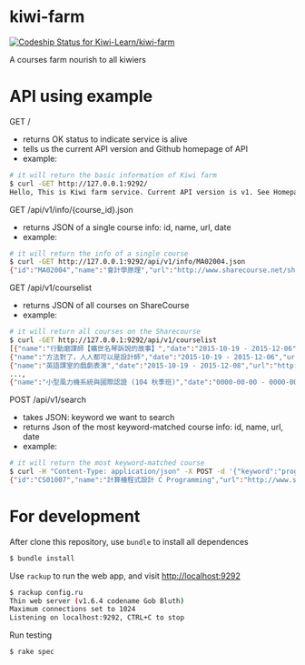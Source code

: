# kiwi-farm
[ ![Codeship Status for Kiwi-Learn/kiwi-farm](https://codeship.com/projects/a23b58c0-5dc5-0133-8052-3a8f5e5e1065/status?branch=master)](https://codeship.com/projects/111139)


A courses farm nourish to all kiwiers

# API using example

GET /
- returns OK status to indicate service is alive
- tells us the current API version and Github homepage of API
- example:
```sh
# it will return the basic information of Kiwi farm
$ curl -GET http://127.0.0.1:9292/
Hello, This is Kiwi farm service. Current API version is v1. See Homepage at <a href="https://github.com/Kiwi-Learn/kiwi-farm">Github repo</a>
```


GET /api/v1/info/{course_id}.json
- returns JSON of a single course info: id, name, url, date
- example:
```sh
# it will return the info of a single course
$ curl -GET http://127.0.0.1:9292/api/v1/info/MA02004.json
{"id":"MA02004","name":"會計學原理","url":"http://www.sharecourse.net/sharecourse/course/view/courseInfo/352","date":"2015-10-12 - 2015-01-31"}
```


GET /api/v1/courselist
- returns JSON of all courses on ShareCourse
- example:
```sh
# it will return all courses on the Sharecourse
$ curl -GET http://127.0.0.1:9292/api/v1/courselist
[{"name":"行動磨課師【曠世名琴訴說的故事】","date":"2015-10-19 - 2015-12-06","url":"http://www.sharecourse.net/sharecourse/course/view/courseInfo/681","id":"AO35004"},
{"name":"方法對了，人人都可以是設計師","date":"2015-10-19 - 2015-12-06","url":"http://www.sharecourse.net/sharecourse/course/view/courseInfo/700","id":"DM91002"},
{"name":"英語課室的戲劇表演","date":"2015-10-19 - 2015-12-08","url":"http://www.sharecourse.net/sharecourse/course/view/courseInfo/679","id":"WL33002"},
...,
{"name":"小型風力機系統與國際認證 (104 秋季班)","date":"0000-00-00 - 0000-00-00","url":"http://www.sharecourse.net/sharecourse/course/view/courseInfo/711","id":"EE62002"}]
```


POST /api/v1/search
- takes JSON: keyword we want to search
- returns Json of the most keyword-matched course info: id, name, url, date
- example:
```sh
# it will return the most keyword-matched course
$ curl -H "Content-Type: application/json" -X POST -d '{"keyword":"program"}' http://127.0.0.1:9292/api/v1/search
{"id":"CS01007","name":"計算機程式設計 C Programming","url":"http://www.sharecourse.net/sharecourse/course/view/courseInfo/25","date":"2013-09-16 - 2014-02-14"}
```


# For development

After clone this repository, use `bundle` to install all dependences

```sh
$ bundle install
```

Use `rackup` to run the web app, and visit [http://localhost:9292](http://localhost:9292/)

```sh
$ rackup config.ru
Thin web server (v1.6.4 codename Gob Bluth)
Maximum connections set to 1024
Listening on localhost:9292, CTRL+C to stop
```

Run testing

```sh
$ rake spec
```
